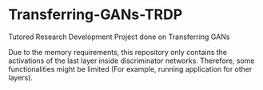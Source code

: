# Transferring-GANs-TRDP
Tutored Research Development Project done on Transferring GANs

Due to the memory requirements, this repository only contains the activations of the last layer inside discriminator networks. Therefore, some functionalities might be limited (For example, running application for other layers). 
